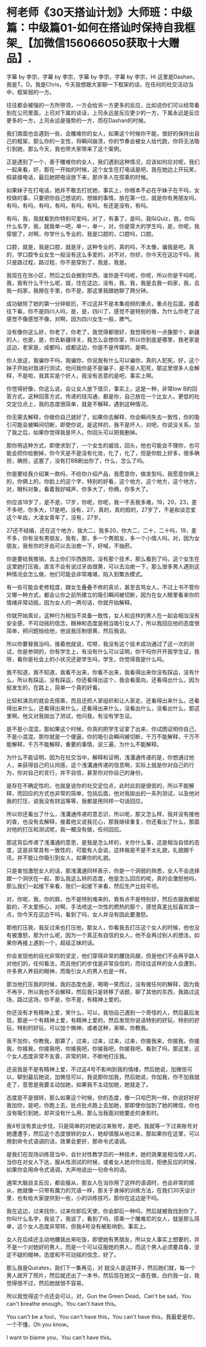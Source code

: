 # 柯老师《30天搭讪计划》大师班：中级篇：中级篇01-如何在搭讪时保持自我框架_【加微信156066050获取十大赠品】.

字幕 by 李宗，字幕 by 李宗，字幕 by 李宗，字幕 by 李宗，Hi 这里是Dashan，我是T。D。我是Chris，今天我想跟大家聊一下框架的话，在任何的社交活动当中，框架弱的一方。

往往都会被强的一方所带领，一方会给另一方更多的反应，比如说你们可以经常看到在公司里面，上司对下属的谈话，上司永远是反应更少的一方，下属永远是反应更多的一方，上司永远是强势的一方，而在Dashan的时候。

我们南面也会遇到一些，会雕难你的女人，如果这个时候你不能，很好的保持出自己的框架，那么你的一支性，将瞬间崩溃，你的节奏会被女人给代跑，你将无法吸引到她，那么今天，我也带大家带来了这个案例。

正是遇到了一个，善于雕难你的女人，我们遇到这种情况，应该如何应对呢，我们一起来看，好，那在一开始的时候，这个女生在打电话是吧，我在她边上开玩笑，假装接电话，最后她把电话放下来，那许多人在搭乘的时候。

如果妹子在打电话，她并不敢去打扰她，事实上，你根本不必在乎妹子在干吗，女校做的事，只要把你自己想说的，想做的事情，放在第一位，就是你有男朋友吗，有吗，有吗，有吗，有吗，有吗，有吗，有还是没有，有吗。

有吗，我，我就看到你特别可爱吗，对了，有事了，是吗，我叫Quiz，我，你叫什么名字，我，就我单一吧，单一，单一，对，你是穿大的学生吗，是，你呢，我穿银了，对啊，你学什么专业的，我是口腔的，口腔吗，口腔。

口腔，就是，我是口腔，就是牙，这种专业的，真的吗，不太像，骗我是吧，真的，学口腔专业女生一般没有这么多爱的，对不对，你好，你今天在这边干吗，我只是路过程，路过程，你不是穿到了，我是，我是。

我现在在张小区，然后之后会搬到华西，谁你是干吗呢，你呢，所以你是干吗呢，我，我有什么干什么呢，就，住在这边，没有，我，我，我是去我一妈家，我，去我一妈家，我擦在手里，你不是，那这里我跟她聊了两分钟。

成功破除了她的第一分钟抵抗，不过这并不是本集视频的重点，重点在后面，接着往下看，你不是四川人吗，是，是，四川了，感觉不是特别的像，为什么你老了说感觉不像感觉不像，对啊，因为四川女生一般，脾气。

没有像你这么好，你老了，你老了，我觉得都很好，我觉得你有一点像那个，新疆的人，也是，是，你去新疆待关，我怎么会想你家，所以你到底是哪里，我老家是这边，老家是，成都吗，成都这边，你是不是传媒的，是啊。

你人放这，我骗你干吗，我骗你，你说我有什么可以骗你，真的人犯死，好，这个妹子开始对我进行测试，他问我你是不是骗子，是不是人犯死，那这里很多人会解释，不是啦，我其实是个好人，我没有恶意的是吧，事实上啊。

你觉得好像，你这么说，会让女人放下借贝，事实上，这是一种，非常low B的回答方式，这种回答方式，传递的钱沟通，都是你，自己放在一个比女人，更低的社交定位点上，我的态度很简单，就是不解释，遇到这种情况。

你无需去解释，你做你自己就好了，如果你去解释，你会瞬间失去一致性，你的吸引可能会被瞬间切断，即使你说，是这样的，我不是坏人，对吧，你说没关系，加了我之后，如果你觉得我是坏人，你回头可以把我删掉。

那你用这种方式，即使求到了，一个女生的威信，回头，他也可能会不理你，也可能会把你给删掉，你今天是不是没有化妆，化了，化了，但是你脸上好多，很多确担，确担，这塞了，没有打BB刷出你了，什么，怎么了吗。

你是要给我介绍某一款吗，不给你介绍产品，我愿意你，做发型吗，我愿意你俩上的，你俩上的，你脸上的这个字，特别的好看，这个地方，这个地方，这个地方，对，眼科对象，看着我好喊声，你多大了，你俩，你多大了。

你应该18岁了，是不是，17岁，你呢，你呢，我一干丢我多难，19，20，23，差不多吧，你多大，17是吧，没有，27，真的，真的假的，27岁了，不是和谈恋爱这个年齿，大凌女青年了，没有，27岁。

27还不结婚，还在这个地方，我大二，我多20，你大二，二十，二十吗，19，差不多，你有没有男朋友，我有，那，多一个男朋友，多一个小情人吗，对，因为女朋友，我有你的牙齿可以去治癒一下，好喊，不抽菸。

你是要给我推销，去上你们华西医院，没有那个技术，那么看到了吗，这个女生在这里她打压我，直言不会有说过牙齿很黄，可以去治癒一下，那么很多男人遇到这种情况会怎么做，他们可能会非常难堪，陷入到繁衣模式。

有一些可能会老修程度，跟女生叠叠不修的真论，甚至去骂女人，不过上书不管你又哪一种方式，都会让你之前所建立的吸引瞬间被切断，因为在女人眼里看来你的情绪非常动摇，因为女人的一两句话，你就开始解释。

你就开始真论，这种行为相当不具备一致性，女人和这样的男人在一起会相当没有安全感，不可动摇的信念，眼神和态度是相当吸引女人了，所以我回应他的态度很简单，把问题抛给他，他说我压制很黄，然后我说。

所以你要替我治吗，接着他就说，哎呀，我没有这个技术成功通过了这一次的测试，你是参阴的，你有学生上，有没有什么可以证明，你干吗你开开我学生证，我呀，看你是社会上的小状况还是学生吗，学生，你觉得我是什么吗。

我不知道，我不知道，我看不出来，你看不出来，我看得出来你没有踩运，没有什么，所以有踩运，没有踩运，你还看得出这个，我会看面向，还看得出什么，因为挺发生的，在路上，简单一个真的好看。

比较和演员的就会去搭乘，而且还把人家组织和让人家走，还看得出来什么，还看得出来什么，还看得出来什么，还看得出来什么，没看出什么，没看出什么，那这里啊，他又对我拋出了测试，他问我，有没有学生证。

是不是小混混，那如果这个时候，你真的把学生证拿了出来，你试图证明你自己，不是小混混，那你就是一个傻逼，你的吸引会瞬间被切断，千万不能解释，千万不能解释，千万不能解释，重要的事情，说三遍，为什么不能解释。

为什么不能证明，因为在社交当中，解释和证明，浅溝通传递的是，你想通过他人，来获得自己的认同感，这个浅溝通传递的信息啊，实际上就是你对自己的行为，你对自己的言行，并不自信，甚至你对你自己的身份。

是存在不确定性的，也就是说你的社交定位点，此时此刻是很低的，所以不能解释，而回应的方式也非常的简单，包括后面，他对我拋出的一系列测试，以及他对我的打压，说我没有财运等等，我都是用同样一句话回应。

所以你还看出了什么，浅溝通传递的意志识，所以呢，那又怎么样，我并没有接他的查，也没有去解释，接着他又说我花心，那我继续重复，你还看出了什么，那面对他的打压和测试呢，我一概没有做，任何回应。

那这背后传递了浅溝通的意思，是我是怎么样的，关你什么事，这是相当自信的态度，这是非常具有一致性的，可能有人会说，这样做是不是不太礼貌，礼貌跟千讯，并不能让你吸引到女人，如果你的礼貌。

只是害怕激怒女人的话，那浅溝通同样表示，你是一个洞弱的熟悉，女人不会选择跟一个洞伏在一起，那么我这么转的态度，他是怎么回应的呢，真的会激怒他吗，那么我们一起接下来看，我们一起接下来看，然后生产比较平坦。

对，你呢，我，你的肩，也不是特别难来的，我有点不是特别好，然后衣服我都挺脏的，不太爱担心，对啊，手法喷这一次性的燃热的那个，感觉真差比较喜欢浪一点，你今天在这边干吗，看到了吗，女人并没有因此要激怒。

那他打压我，我反过来也打压他，那女人，你看我去打压这个女人的时候，他也没有被激怒，那为什么呢，因为一个真正有自信的女人，他不会再过别人的想法，如果你再接上遇到一个，超级正妹的话。

你会发现他的目光非常的坚定，他们穿得非常的腰饶风艘，但是他们不会再乎路人对他们的，任何看法，而且他们的步伐是非常自信的，而往往这样的女人会遭到，许多男人养目的眼神，而吸引女人的男人也是一样。

那当他打压我的时候，我的态度也是，喝喝一笑而过，没有做任何的解释，因为我不再乎，所以我也不会解释，然后我只是转移了话题，聊了其他的东西，我路过这场，路过这场，你不是，你不是，有精神上爱的。

你还没有才有精神上爱，笑什么，可以，我怕自己遇到一个奇怪的人，然后最后发现，那是一个有精神上爱，有精神上爱的，然后发现你说话特别的好玩，特别的好玩，特别的好玩，可以加个微神，或者这种，来嘛，你教我。

我不加你，你教我，那算了，过来，过来，过来，过来，你接我来，你接我，你接我，你接我，你接我吧，你接我吧，你接我吧，你接我吧，看到了吗，那这里，这个女人态度非常不友善，非常的转，不断地打压我。

还说我是不是有精神上爱，不过这4号不影响到我的情绪，然后她说，加微信可以，聊到最后她说，加微信可以，我说那你加我，然后她说，你加我，你不加我就走了，意思是我要主动加她，如果我不主动加她，她就走了。

态度是不是很转，那么如果这个时候，你的态度，像一只哈巴狗一样，你说好好好我加你，是吧，你跑上去，批点批点跑上去加她，那即使你加到了她的微信，你也没有吸引到她，却并没有什么用，那么当我面对她要走的身影时。

我4号没有卖出步伐，只是简单的对她说过来账号，是吧，我就等一下过来账号对她遭遭手，然后这个态度很转的女人，她却很服从地过来，那如果你在这里，可以用到命令式语调的话，效果会更好，那命令式语调。

是我们在现场训练营当中，会针对性教学员的一种技术，她的效果是相当惊人的，当你在对女人下达，服从性测试的时候，或者女人她对你出现，拒绝反应的时候，如果你会用命令式语调，大声地说出一句命令的话。

通常大脑自主反应，都会服从，那女人在当你用了这样的语调时，也会非常的顺从，她就像一只带有魔力的咒语一样，那关于身掉的训练方法，在我们30天设计里，也有给大家提供到一些，小的训练技巧，那你在这边是干吗。

我在这边，过来找你，过来你卸后天使，你会卸后一种吗，然后就被我找到你了，你叫什么名字，我说了，我说了，看到了吗，搭乘一个雕难尼的女人，就是那么简单，这个女人态度非常转，但我4号没有被影响到，事实上。

女人在后续还主动地腰我出来吃饭，即使她有男朋友，所以女人事实上想要的，并不是一个对她好的男人，而是一个可以征服她的男人，而这个男人必须要具备，坚定不疑的眼神，态度和不可动摇的信念，好了。

那么我是Quirates，我们下一集再见，对 就没人是这样子，然后她们就，每一个男人就开了照片，然后就还出了一本书，然后现在她又一直在做，白约我一台，我觉得很不过，然后她就很不容易。

所以我觉得这个点还会可以，对，Gun the Green Dead，Can't be sad，You can't breathe enough，You can't have this。

You can't be a fool，You can't have this，You can't have this，我最爱是你，一个不懂，Oh you know。

I want to blame you，You can't have this。